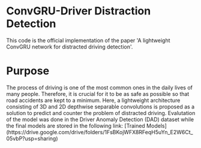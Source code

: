 # ConvGRU-Driver Distraction Detection
This code is the official implementation of the paper 'A lightweight ConvGRU network for distracted
driving detection'. 
<h1> Purpose </h1>
<p>
The process of driving is one of the most common ones in the daily lives of many people. Therefore, it is crucial for it to be as safe as possible so that road accidents are kept to a minimum. Here, a lightweight architecture consisting of 3D and 2D depthwise separable convolutions is proposed as a solution to predict and counter the problem of distracted driving. Evalutation of the model was done in the Driver Anomaly Detection (DAD) dataset while the final models are stored in the following link: 
[Trained Models](https://drive.google.com/drive/folders/1FsBKojWFX8RFeqH5uYn_E2W6Ct_05vbP?usp=sharing)
</p>
